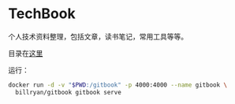 # TechBook

个人技术资料整理，包括文章，读书笔记，常用工具等等。

目录在[这里](SUMMARY.md)

运行：
```sh
docker run -d -v "$PWD:/gitbook" -p 4000:4000 --name gitbook \
  billryan/gitbook gitbook serve
```

